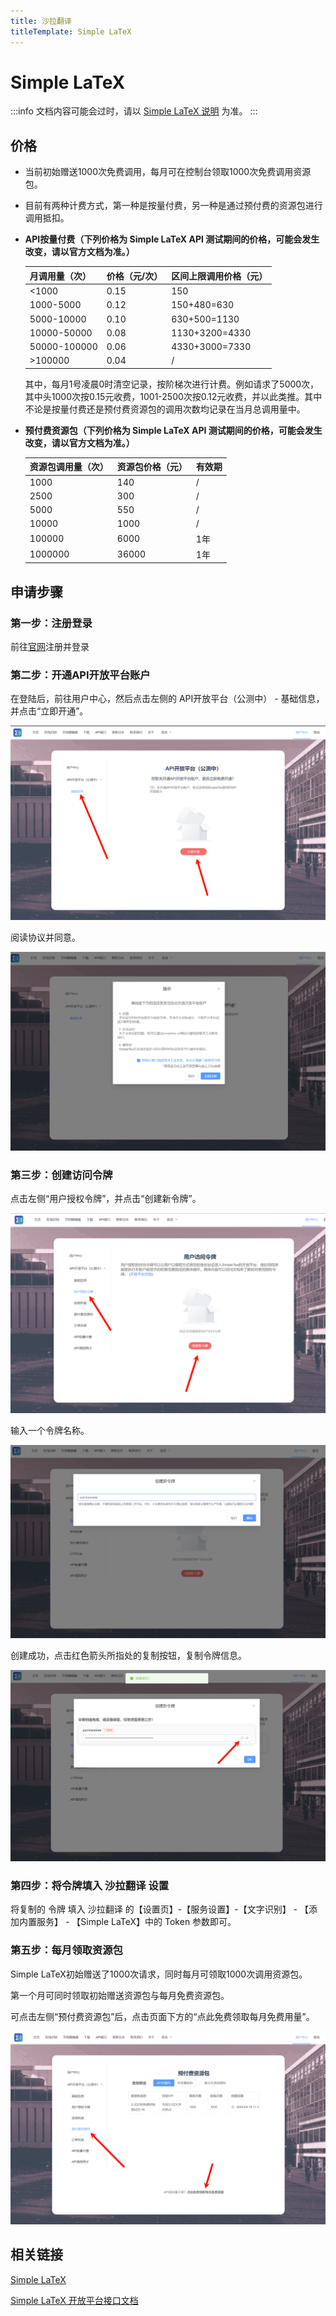 ```yaml
---
title: 沙拉翻译
titleTemplate: Simple LaTeX
---
```


# Simple LaTeX

:::info
文档内容可能会过时，请以 [Simple LaTeX 说明](https://simpletex.cn/api_doc) 为准。
:::

## 价格

- 当前初始赠送1000次免费调用，每月可在控制台领取1000次免费调用资源包。

- 目前有两种计费方式，第一种是按量付费，另一种是通过预付费的资源包进行调用抵扣。

- **API按量付费（下列价格为 Simple LaTeX API 测试期间的价格，可能会发生改变，请以官方文档为准。）**

  | 月调用量（次） | 价格（元/次） | 区间上限调用价格（元） |
  | -------------- | ------------- | ---------------------- |
  | <1000          | 0.15          | 150                    |
  | 1000-5000      | 0.12          | 150+480=630            |
  | 5000-10000     | 0.10          | 630+500=1130           |
  | 10000-50000    | 0.08          | 1130+3200=4330         |
  | 50000-100000   | 0.06          | 4330+3000=7330         |
  | >100000        | 0.04          | /                      |

  其中，每月1号凌晨0时清空记录，按阶梯次进行计费。例如请求了5000次，其中头1000次按0.15元收费，1001-2500次按0.12元收费，并以此类推。其中不论是按量付费还是预付费资源包的调用次数均记录在当月总调用量中。

- **预付费资源包（下列价格为 Simple LaTeX API 测试期间的价格，可能会发生改变，请以官方文档为准。）**

  | 资源包调用量（次） | 资源包价格（元） | 有效期 |
  | ------------------ | ---------------- | ------ |
  | 1000               | 140              | /      |
  | 2500               | 300              | /      |
  | 5000               | 550              | /      |
  | 10000              | 1000             | /      |
  | 100000             | 6000             | 1年    |
  | 1000000            | 36000            | 1年    |

  

## 申请步骤

### 第一步：注册登录

前往[官网](https://simpletex.cn/user/register)注册并登录

### 第二步：开通API开放平台账户

在登陆后，前往用户中心，然后点击左侧的 API开放平台（公测中） -  基础信息，并点击“立即开通”。

![simplelatex1](./asset/simplelatex1.png)

阅读协议并同意。

![simplelatex2](./asset/simplelatex2.png)

### 第三步：创建访问令牌

点击左侧“用户授权令牌”，并点击“创建新令牌”。

![simplelatex3](./asset/simplelatex3.png)

输入一个令牌名称。

![simplelatex4](./asset/simplelatex4.png)

创建成功，点击红色箭头所指处的复制按钮，复制令牌信息。

![simplelatex5](./asset/simplelatex5.png)

### 第四步：将令牌填入 沙拉翻译 设置

将复制的 令牌 填入 沙拉翻译 的【设置页】-【服务设置】-【文字识别】 - 【添加内置服务】 - 【Simple LaTeX】中的 Token 参数即可。

### 第五步：每月领取资源包

Simple LaTeX初始赠送了1000次请求，同时每月可领取1000次调用资源包。

第一个月可同时领取初始赠送资源包与每月免费资源包。

可点击左侧“预付费资源包”后，点击页面下方的“点此免费领取每月免费用量”。

![simplelatex6](./asset/simplelatex6.png)

## 相关链接

[Simple LaTeX](https://simpletex.cn/)

[Simple LaTeX 开放平台接口文档](https://simpletex.cn/api_doc)
